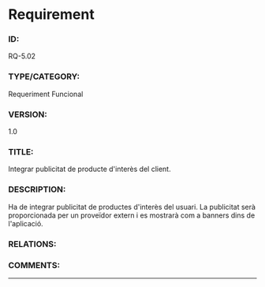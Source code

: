 # Requirement

### ID:

RQ-5.02

### TYPE/CATEGORY:

Requeriment Funcional

### VERSION:

1.0 

### TITLE:

Integrar publicitat de producte d'interès del client.

### DESCRIPTION:

Ha de integrar publicitat de productes d'interès del usuari. La publicitat serà proporcionada per un proveïdor extern i es mostrarà com a banners dins de l'aplicació.

### RELATIONS:

### COMMENTS:

---